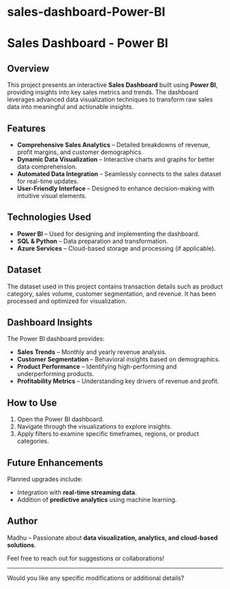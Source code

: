 # sales-dashboard-Power-BI
# Sales Dashboard - Power BI

## Overview
This project presents an interactive **Sales Dashboard** built using **Power BI**, providing insights into key sales metrics and trends. The dashboard leverages advanced data visualization techniques to transform raw sales data into meaningful and actionable insights.

## Features
- **Comprehensive Sales Analytics** – Detailed breakdowns of revenue, profit margins, and customer demographics.
- **Dynamic Data Visualization** – Interactive charts and graphs for better data comprehension.
- **Automated Data Integration** – Seamlessly connects to the sales dataset for real-time updates.
- **User-Friendly Interface** – Designed to enhance decision-making with intuitive visual elements.

## Technologies Used
- **Power BI** – Used for designing and implementing the dashboard.
- **SQL & Python** – Data preparation and transformation.
- **Azure Services** – Cloud-based storage and processing (if applicable).

## Dataset
The dataset used in this project contains transaction details such as product category, sales volume, customer segmentation, and revenue. It has been processed and optimized for visualization.

## Dashboard Insights
The Power BI dashboard provides:
- **Sales Trends** – Monthly and yearly revenue analysis.
- **Customer Segmentation** – Behavioral insights based on demographics.
- **Product Performance** – Identifying high-performing and underperforming products.
- **Profitability Metrics** – Understanding key drivers of revenue and profit.

## How to Use
1. Open the Power BI dashboard.
2. Navigate through the visualizations to explore insights.
3. Apply filters to examine specific timeframes, regions, or product categories.

## Future Enhancements
Planned upgrades include:
- Integration with **real-time streaming data**.
- Addition of **predictive analytics** using machine learning.

## Author
Madhu – Passionate about **data visualization, analytics, and cloud-based solutions**.

Feel free to reach out for suggestions or collaborations!

---

Would you like any specific modifications or additional details?

